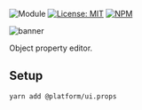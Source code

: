 ![Module](https://img.shields.io/badge/%40platform-ui.props-%23EA4E7E.svg)
[![License: MIT](https://img.shields.io/badge/license-MIT-blue.svg)](https://opensource.org/licenses/MIT)
[![NPM](https://img.shields.io/npm/v/@platform/ui.props.svg?colorB=blue&style=flat)](https://www.npmjs.com/package/@platform/ui.props)

![banner](https://uiharness.sfo2.digitaloceanspaces.com/%40platform/repo-banners/ui.props.png)

Object property editor.

## Setup

    yarn add @platform/ui.props
